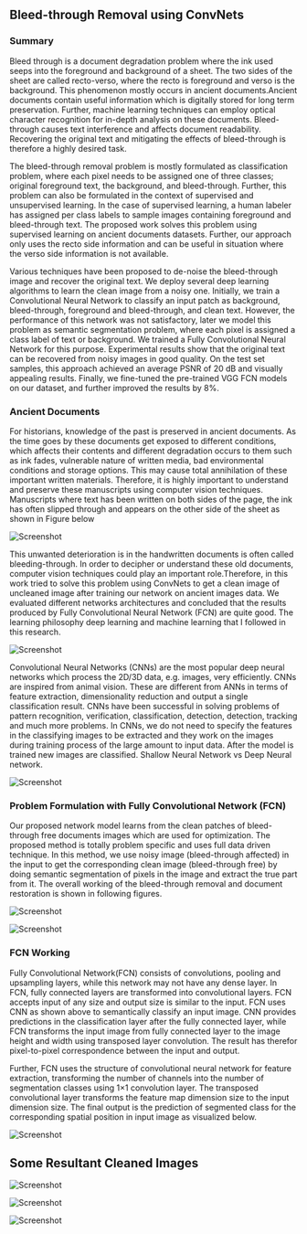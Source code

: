 ## Bleed-through Removal using ConvNets

### Summary
Bleed through is a document degradation problem where the ink used seeps into the foreground and background of a sheet. The two sides of the sheet are called recto-verso, where the recto is foreground and verso is the background. This phenomenon mostly occurs in ancient documents.Ancient documents contain useful information which is digitally stored for long term preservation. Further, machine learning techniques can employ optical character recognition for in-depth analysis on these documents. Bleed-through causes text interference and affects document readability. Recovering the original text and mitigating the effects of bleed-through is therefore a highly desired task.

The bleed-through removal problem is mostly formulated as classification problem, where each pixel needs to be assigned one of three classes; original foreground text, the background, and bleed-through. Further, this problem can also be formulated in the context of supervised and unsupervised learning. In the case of supervised learning, a human labeler has assigned per class labels to sample images containing foreground and bleed-through text. The proposed work solves this problem using supervised learning on ancient documents datasets. Further, our approach only uses the recto side information and can be useful in situation where the verso side information is not available.

Various techniques have been proposed to de-noise the bleed-through image and recover the original text. We deploy several deep learning algorithms to learn the clean image from a noisy one. Initially, we train a Convolutional Neural Network to classify an input patch as background, bleed-through, foreground and bleed-through, and clean text. However, the performance of this network was not satisfactory, later we model this problem as semantic segmentation problem, where each pixel is assigned a class label of text or background. We trained a Fully Convolutional Neural Network for this purpose. Experimental results show that the original text can be recovered from noisy images in good quality. On the test set samples, this approach achieved an average PSNR of 20 dB and visually appealing results. Finally, we fine-tuned the pre-trained VGG FCN models on our dataset, and further improved the results by 8%.

### Ancient Documents
For historians, knowledge of the past is preserved in ancient documents. As the time goes by these documents get exposed to different conditions, which affects their contents and different degradation occurs to them such as ink fades, vulnerable nature of written media, bad environmental conditions and storage options. This may cause total annihilation of these important written materials. Therefore, it is highly important to understand and preserve these manuscripts using computer vision techniques. Manuscripts where text has been written on both sides of the page, the ink has often slipped through and appears on the other side of the sheet as shown in Figure below 

![Screenshot](screenshots/1.png)

This unwanted deterioration is in the handwritten documents is often called bleeding-through. In order to decipher or understand these old documents, computer vision techniques could play an important role.Therefore, in this work tried to solve this problem using ConvNets to get a clean image of uncleaned image after training our network on ancient images data. We evaluated different networks architectures and concluded that the results produced by Fully Convolutional Neural Network (FCN) are quite good. The learning philosophy deep learning and machine learning that I followed in this research. 

![Screenshot](screenshots/2.png)

Convolutional Neural Networks (CNNs) are the most popular deep neural networks which process the 2D/3D data, e.g. images, very efficiently. CNNs are inspired from animal vision. These are different from ANNs in terms of feature extraction, dimensionality reduction and output a single classification result. CNNs have been successful in solving problems of pattern recognition, verification, classification, detection, detection, tracking and much more problems. In CNNs, we do not need to specify the features in the classifying images to be extracted and they work on the images during training process of the large amount to input data. After the model is trained new images are classified. Shallow Neural Network vs Deep Neural network.

![Screenshot](screenshots/3.png)

### Problem Formulation with Fully Convolutional Network (FCN)

Our proposed network model learns from
the clean patches of bleed-through free documents images which are used for optimization. The proposed method is totally problem specific and uses full data driven technique. In this method, we use noisy image (bleed-through affected) in the input to get the corresponding clean image (bleed-through free) by doing semantic segmentation of pixels in the image and extract the true part from it. The overall working of the bleed-through removal and document restoration is shown in following figures. 

![Screenshot](screenshots/4.png)

![Screenshot](screenshots/5.png)

### FCN Working

Fully Convolutional Network(FCN) consists of convolutions, pooling and upsampling layers, while this network may not have any dense layer. In FCN, fully connected layers are transformed into convolutional layers. FCN accepts input of any size and output size is similar to the input. FCN uses CNN as shown above to semantically classify an input image. CNN provides predictions in the classification layer after the fully connected layer, while FCN transforms the input image from fully connected layer to the image height and width using transposed layer convolution. The result has therefor pixel-to-pixel correspondence between the input and output.

Further, FCN uses the structure of convolutional neural network for feature extraction, transforming the number of channels into the number of segmentation classes using 1×1 convolution layer. The transposed convolutional layer transforms the feature map dimension size to the input dimension size. The final output is the prediction of segmented class for the corresponding spatial position in input image as visualized below. 

![Screenshot](screenshots/6.png)

## Some Resultant Cleaned Images

![Screenshot](screenshots/7.png)

![Screenshot](screenshots/8.png)

![Screenshot](screenshots/9.png)